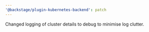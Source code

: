 ```yaml
---
'@backstage/plugin-kubernetes-backend': patch
---
```


Changed logging of cluster details to debug to minimise log clutter.
